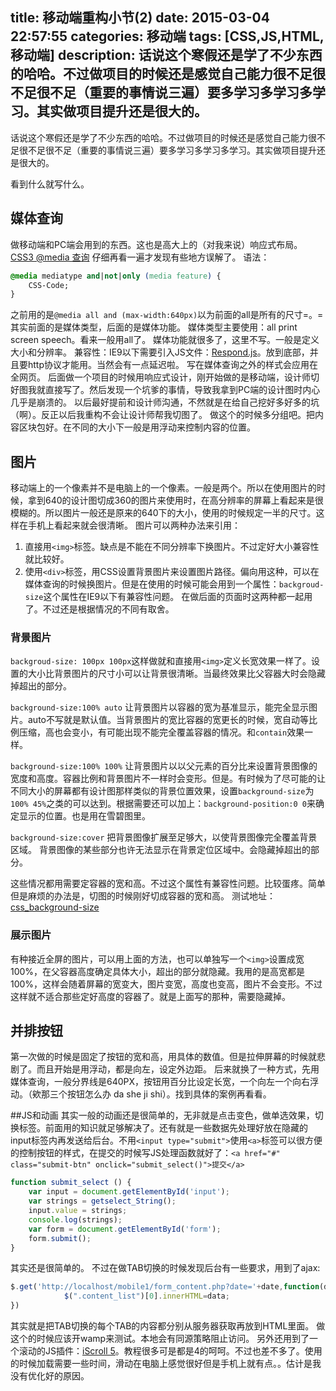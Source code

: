 title: 移动端重构小节(2)
date: 2015-03-04 22:57:55
categories: 移动端
tags: [CSS,JS,HTML,移动端]
description: 话说这个寒假还是学了不少东西的哈哈。不过做项目的时候还是感觉自己能力很不足很不足很不足（重要的事情说三遍）要多学习多学习多学习。其实做项目提升还是很大的。
---
话说这个寒假还是学了不少东西的哈哈。不过做项目的时候还是感觉自己能力很不足很不足很不足（重要的事情说三遍）要多学习多学习多学习。其实做项目提升还是很大的。

看到什么就写什么。

## 媒体查询
做移动端和PC端会用到的东西。这也是高大上的（对我来说）响应式布局。
[CSS3 @media 查询][1]
仔细再看一遍才发现有些地方误解了。
语法：
```css
@media mediatype and|not|only (media feature) {
    CSS-Code;
}
```
之前用的是`@media all and (max-width:640px)`以为前面的all是所有的尺寸=。=
其实前面的是媒体类型，后面的是媒体功能。
媒体类型主要使用：all print screen speech。看来一般用all了。
媒体功能就很多了，这里不写。一般是定义大小和分辨率。
兼容性：IE9以下需要引入JS文件：[Respond.js][2]。放到底部，并且要http协议才能用。当然会有一点延迟啦。
写在媒体查询之外的样式会应用在全网页。
后面做一个项目的时候用响应式设计，刚开始做的是移动端，设计师切好图我就直接写了。然后发现一个坑爹的事情，导致我拿到PC端的设计图时内心几乎是崩溃的。
以后最好提前和设计师沟通，不然就是在给自己挖好多好多的坑（啊）。反正以后我重构不会让设计师帮我切图了。
做这个的时候多分组吧。把内容区块包好。在不同的大小下一般是用浮动来控制内容的位置。
<!-- more -->
## 图片
移动端上的一个像素并不是电脑上的一个像素。一般是两个。所以在使用图片的时候，拿到640的设计图切成360的图片来使用时，在高分辨率的屏幕上看起来是很模糊的。所以图片一般还是原来的640下的大小，使用的时候规定一半的尺寸。这样在手机上看起来就会很清晰。
图片可以两种办法来引用：
1. 直接用`<img>`标签。缺点是不能在不同分辨率下换图片。不过定好大小兼容性就比较好。
2. 使用`<div>`标签，用CSS设置背景图片来设置图片路径。偏向用这种，可以在媒体查询的时候换图片。但是在使用的时候可能会用到一个属性：`backgroud-size`这个属性在IE9以下有兼容性问题。
在做后面的页面时这两种都一起用了。不过还是根据情况的不同有取舍。

### 背景图片
`backgroud-size: 100px 100px`这样做就和直接用`<img>`定义长宽效果一样了。设置的大小比背景图片的尺寸小可以让背景很清晰。当最终效果比父容器大时会隐藏掉超出的部分。

`background-size:100% auto`
让背景图片以容器的宽为基准显示，能完全显示图片。auto不写就是默认值。当背景图片的宽比容器的宽更长的时候，宽自动等比例压缩，高也会变小，有可能出现不能完全覆盖容器的情况。和`contain`效果一样。

`background-size:100% 100%` 让背景图片以以父元素的百分比来设置背景图像的宽度和高度。容器比例和背景图片不一样时会变形。但是。有时候为了尽可能的让不同大小的屏幕都有设计图那样类似的背景位置效果，设置`background-size`为`100% 45%`之类的可以达到。根据需要还可以加上：`background-position:0 0`来确定显示的位置。也是用在雪碧图里。

`background-size:cover`
把背景图像扩展至足够大，以使背景图像完全覆盖背景区域。
背景图像的某些部分也许无法显示在背景定位区域中。会隐藏掉超出的部分。

这些情况都用需要定容器的宽和高。不过这个属性有兼容性问题。比较蛋疼。简单但是麻烦的办法是，切图的时候刚好切成容器的宽和高。
测试地址：[css_background-size][3]

### 展示图片
有种接近全屏的图片，可以用上面的方法，也可以单独写一个`<img>`设置成宽100%，在父容器高度确定具体大小，超出的部分就隐藏。我用的是高宽都是100%，这样会随着屏幕的宽变大，图片变宽，高度也变高，图片不会变形。不过这样就不适合那些定好高度的容器了。就是上面写的那种，需要隐藏掉。

## 并排按钮
第一次做的时候是固定了按钮的宽和高，用具体的数值。但是拉伸屏幕的时候就悲剧了。而且开始是用浮动，都是向左，设定外边距。
后来就换了一种方式，先用媒体查询，一般分界线是640PX，按钮用百分比设定长宽，一个向左一个向右浮动。（欸那三个按钮怎么办 da she ji shi）。找到具体的案例再看看。

##JS和动画
其实一般的动画还是很简单的，无非就是点击变色，做单选效果，切换标签。前面用的知识就足够解决了。还有就是一些数据先处理好放在隐藏的input标签内再发送给后台。不用`<input type="submit">`使用`<a>`标签可以很方便的控制按钮的样式，在提交的时候写JS处理函数就好了：`<a href="#" class="submit-btn" onclick="submit_select()">提交</a>`
```js
function submit_select () {
	var input = document.getElementById('input');
	var strings = getselect_String();
	input.value = strings;
	console.log(strings);
	var form = document.getElementById('form');
	form.submit();
}
```
其实还是很简单的。
不过在做TAB切换的时候发现后台有一些要求，用到了ajax:
```js
$.get('http://localhost/mobile1/form_content.php?date='+date,function(data,status){
			$(".content_list")[0].innerHTML=data;
})
```
其实就是把TAB切换的每个TAB的内容都分别从服务器获取再放到HTML里面。
做这个的时候应该开wamp来测试。本地会有同源策略阻止访问。
另外还用到了一个滚动的JS插件：[iScroll 5][4]。教程很多可是都是4的呵呵。不过也差不多了。使用的时候加载需要一些时间，滑动在电脑上感觉很好但是手机上就有点。。估计是我没有优化好的原因。


  [1]: http://www.w3cschool.cc/cssref/css3-pr-mediaquery.html
  [2]: https://github.com/scottjehl/Respond
  [3]: http://www.w3school.com.cn/tiy/c.asp?f=css_background-size&p=5
  [4]: http://cubiq.org/iscroll-5


